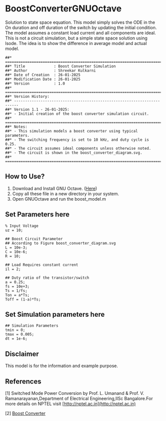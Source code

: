 # BoostConverterGNUOctave
Solution to state space equation. This model simply solves the ODE in the On duration and off duration of the switch by updating the initial condition.
The model assumes a constant load current and all components are ideal. This is not a circuit simulation, but a simple state space solution using lsode.
The idea is to show the difference in average model and actual model. 
```
##* ========================================================================
##* Title             : Boost Converter Simulation
##* Author            : Shreekar Kulkarni
##* Date of Creation  : 26-01-2025
##* Modification Date : 26-01-2025
##* Version           : 1.0
##* ========================================================================
##* Version History:
##* ------------------------------------------------------------------------
##* Version 1.1 - 26-01-2025:
##* - Initial creation of the boost converter simulation circuit.
##* ========================================================================
##* Notes:
##* - This simulation models a boost converter using typical parameters.
##* - The switching frequency is set to 10 kHz, and duty cycle is 0.25.
##* - The circuit assumes ideal components unless otherwise noted.
##* - The circuit is shown in the boost_converter_diagram.svg.
##* ========================================================================
```
## How to Use?
1. Download and Install GNU Octave. ([Here](https://octave.org/download))
2. Copy all these file in a new directory in your system.
3. Open GNUOctave and run the boost_model.m

## Set Parameters here
```
% Input Voltage
uz = 10;

## Boost Circuit Parameter
## According to Figure boost_converter_diagram.svg
L = 10e-3;
C = 10e-6;
R = 10;

## Load Requires constant current
il = 2;

## Duty ratio of the transistor/switch
a = 0.25;
fs = 10e+3;
Ts = 1/fs;
Ton = a*Ts;
Toff = (1-a)*Ts;
```

## Set Simulation parameters here
```
## Simulation Parameters
tmin = 0;
tmax = 0.005;
dt = 1e-6;
```

## Disclaimer
This model is for the information and example purpose. 

## References
[1] Switched Mode Power Conversion by Prof. L. Umanand & Prof. V. Ramanarayanan,Department of Electrical Engineering,IISc Bangalore.For more details on NPTEL visit [http://nptel.ac.in](http://nptel.ac.in)

[2] [Boost Converter](https://en.wikipedia.org/wiki/Boost_converter "wiki")
